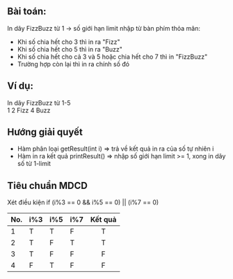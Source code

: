 ## Bài toán:

In dãy FizzBuzz từ 1 -> số giới hạn limit nhập từ bàn phím thỏa mãn:
- Khi số chia hết cho 3 thì in ra "Fizz"
- Khi số chia hết cho 5 thì in ra "Buzz"
- Khi số chia hết cho cả 3 và 5 hoặc chia hết cho 7 thì in "FizzBuzz"
- Trường hợp còn lại thì in ra chính số đó

## Ví dụ:
In dãy FizzBuzz từ 1-5<br>
1 2 Fizz 4 Buzz

## Hướng giải quyết
- Hàm phân loại getResult(int i) => trả về kết quả in ra của số tự nhiên i
- Hàm in ra kết quả printResult() => nhập số giới hạn limit >= 1, xong in dãy số từ 1-limit

## Tiêu chuẩn MDCD
Xét điều kiện if (i%3 == 0 && i%5 == 0) || (i%7 == 0)


|No.|  i%3 |  i%5 |  i%7 | Kết quả
|---|------|------|------|:-------:
| 1 |   T  |   T  |   F  |    T
| 2 |   T  |   F  |   T  |    T
| 3 |   T  |   F  |   F  |    F
| 4 |   F  |   T  |   F  |    F
